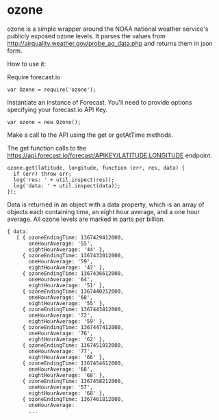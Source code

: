 ozone
=====

ozone is a simple wrapper around the NOAA national weather service's publicly exposed ozone levels. It parses the values from http://airquality.weather.gov/probe_aq_data.php and returns them in json form.

How to use it: 

Require forecast.io

```
var Ozone = require('ozone');
```

Instantiate an instance of Forecast. You'll need to provide options specifying your forecast.io API Key. 

```
var ozone = new Ozone();
```

Make a call to the API using the get or getAtTime methods. 

  The get function calls to the https://api.forecast.io/forecast/APIKEY/LATITUDE,LONGITUDE endpoint. 

```
ozone.get(latitude, longitude, function (err, res, data) {
  if (err) throw err;
  log('res: ' + util.inspect(res));
  log('data: ' + util.inspect(data));
});
```
  Data is returned in an object with a data property, which is an array of objects each containing time, an eight hour average, and a one hour average. All ozone levels are marked in parts per billion. 
  
```
{ data:
   [ { ozoneEndingTime: 1367429412000,
       oneHourAverage: '55',
       eightHourAverage: '44' },
     { ozoneEndingTime: 1367433012000,
       oneHourAverage: '59',
       eightHourAverage: '47' },
     { ozoneEndingTime: 1367436612000,
       oneHourAverage: '64',
       eightHourAverage: '51' },
     { ozoneEndingTime: 1367440212000,
       oneHourAverage: '68',
       eightHourAverage: '55' },
     { ozoneEndingTime: 1367443812000,
       oneHourAverage: '72',
       eightHourAverage: '59' },
     { ozoneEndingTime: 1367447412000,
       oneHourAverage: '76',
       eightHourAverage: '62' },
     { ozoneEndingTime: 1367451012000,
       oneHourAverage: '77',
       eightHourAverage: '66' },
     { ozoneEndingTime: 1367454612000,
       oneHourAverage: '68',
       eightHourAverage: '68' },
     { ozoneEndingTime: 1367458212000,
       oneHourAverage: '57',
       eightHourAverage: '68' },
     { ozoneEndingTime: 1367461812000,
       oneHourAverage:
       ...
```
